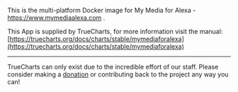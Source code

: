 This is the multi-platform Docker image for My Media for Alexa - https://www.mymediaalexa.com .

This App is supplied by TrueCharts, for more information visit the manual: [https://truecharts.org/docs/charts/stable/mymediaforalexa](https://truecharts.org/docs/charts/stable/mymediaforalexa)

---

TrueCharts can only exist due to the incredible effort of our staff.
Please consider making a [donation](https://truecharts.org/docs/about/sponsor) or contributing back to the project any way you can!
